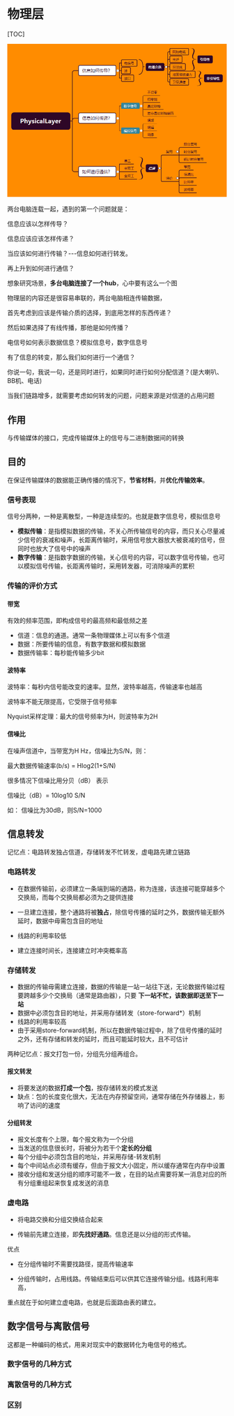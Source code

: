 # 物理层

[TOC]

<img src="./mind/PhysicalLayer.png" />





两台电脑连载一起，遇到的第一个问题就是：

信息应该以怎样传导？

信息应该应该怎样传递？

当应该如何进行传输？---信息如何进行转发。

再上升到如何进行通信？





 想象研究场景，**多台电脑连接了一个hub**，心中要有这么一个图

物理层的内容还是很容易串联的，两台电脑相连传输数据，

首先考虑到应该是传输介质的选择，到底用怎样的东西传递？

然后如果选择了有线传播，那他是如何传播？

电信号如何表示数据信息？模拟信息号，数字信息号

有了信息的转变，那么我们如何进行一个通信？

你说一句，我说一句，还是同时进行，如果同时进行如何分配信道？(是大喇叭、BB机、电话)

当我们链路增多，就需要考虑如何转发的问题，问题来源是对信道的占用问题





## 作用

与传输媒体的接口，完成传输媒体上的信号与二进制数据间的转换



## 目的

在保证传输媒体的数据能正确传播的情况下，**节省材料**，并**优化传输效率**。



### 信号表现

信号分两种，一种是离散型，一种是连续型的。也就是数字信息号，模拟信息号

- **模拟传输**：是指模拟数据的传输，不关心所传输信号的内容，而只关心尽量减少信号的衰减和噪声，长距离传输时，采用信号放大器放大被衰减的信号，但同时也放大了信号中的噪声
- **数字传输**：是指数字数据的传输，关心信号的内容，可以数字信号传输，也可以模拟信号传输，长距离传输时，采用转发器，可消除噪声的累积



### 传输的评价方式

#### 带宽

有效的频率范围，即构成信号的最高频和最低频之差

- 信道：信息的通道。通常一条物理媒体上可以有多个信道
- 数据：所要传输的信息，有数字数据和模拟数据
- 数据传输率：每秒能传输多少bit



#### 波特率

波特率：每秒内信号能改变的速率。显然，波特率越高，传输速率也越高

波特率不能无限提高，它受限于信号频率

Nyquist采样定理：最大的信号频率为H，则波特率为2H



#### 信噪比

在噪声信道中，当带宽为H Hz，信噪比为S/N，则：

  最大数据传输速率(b/s) = Hlog2(1+S/N) 

很多情况下信噪比用分贝（dB） 表示

  信噪比（dB）= 10log10 S/N 

如： 信噪比为30dB，则S/N=1000



## 信息转发

记忆点：电路转发独占信道，存储转发不忙转发，虚电路先建立链路



### 电路转发

- 在数据传输前，必须建立一条端到端的通路，称为连接，该连接可能穿越多个交换局，而每个交换局都必须为之提供连接

- 一旦建立连接，整个通路将被**独占**，除信号传播的延时之外，数据传输无额外延时，数据中毋需包含目的地址

- 线路的利用率较低

- 建立连接时间长，连接建立时冲突概率高  



### 存储转发

- 数据的传输毋需建立连接，数据的传输是一站一站往下送，无论数据传输过程要跨越多少个交换局（通常是路由器），只要      **下一站不忙，该数据即送至下一站**
- 数据中必须包含目的地址，并采用存储转发（store-forward*）机制
- 线路的利用率较高
- 由于采用store-forward机制，所以在数据传输过程中，除了信号传播的延时之外，还有存储和转发的延时，而且可能延时较大，且不可估计



两种记忆点：报文打包一份，分组先分组再组合。



#### 报文转发

- 将要发送的数据**打成一个包**，按存储转发的模式发送
- 缺点：包的长度变化很大，无法在内存预留空间，通常存储在外存储器上，影响了访问的速度



#### 分组转发

- 报文长度有个上限，每个报文称为一个分组
- 当发送的信息很长时，将被分为若干个**定长的分组**
- 每个分组中必须包含目的地址，并采用存储-转发机制
- 每个中间站点必须有缓存，但由于报文大小固定，所以缓存通常在内存中设置
- 接收分组和发送分组的顺序可能不一致 ，在目的站点需要将某一消息对应的所有分组重组起来恢复成发送的消息



### 虚电路

- 将电路交换和分组交换结合起来

- 传输前先建立连接，即**先找好通路**。信息还是以分组的形式传输。

优点

- 在分组传输时不需要找路径，提高传输速率

- 分组传输时，占用线路。传输结束后可以供其它连接传输分组。线路利用率高，

重点就在于如何建立虚电路，也就是后面路由表的建立。





## 数字信号与离散信号

这都是一种编码的格式，用来对现实中的数据转化为电信号的格式。



### 数字信号的几种方式



### 离散信号的几种方式



### 区别



